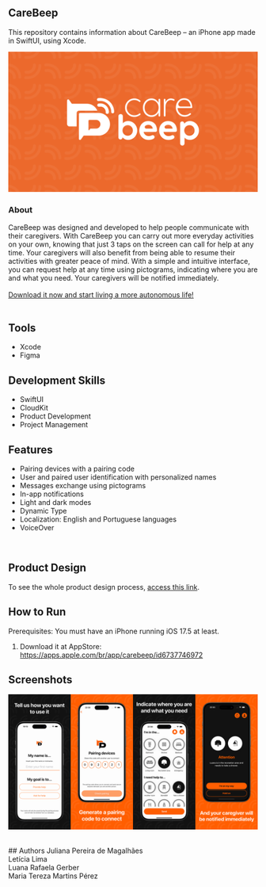 ## CareBeep
This repository contains information about CareBeep – an iPhone app made in SwiftUI, using Xcode.<br>

<p align="center">
<img alt="Project Image 1" width="550" src="https://github.com/luanagerber/carebeep/blob/main/carebeep1.png"></p>

### About
CareBeep was designed and developed to help people communicate with their caregivers. 
With CareBeep you can carry out more everyday activities on your own, knowing that just 3 taps on the screen can call for help at any time. Your caregivers will also benefit from being able to resume their activities with greater peace of mind. With a simple and intuitive interface, you can request help at any time using pictograms, indicating where you are and what you need. Your caregivers will be notified immediately.<br>
<br>
<a href="https://apps.apple.com/br/app/carebeep/id6737746972">Download it now and start living a more autonomous life!</a><br>
<br>

## Tools
- Xcode
- Figma

## Development Skills
- SwiftUI
- CloudKit
- Product Development
- Project Management

## Features
- Pairing devices with a pairing code
- User and paired user identification with personalized names
- Messages exchange using pictograms
- In-app notifications
- Light and dark modes
- Dynamic Type
- Localization: English and Portuguese languages
- VoiceOver
<br>

## Product Design
To see the whole product design process, <a href="https://github.com/luanagerber/carebeep/blob/main/CareBeepProductDesign.pdf">access this link</a>.
<br>

## How to Run
Prerequisites: You must have an iPhone running iOS 17.5 at least.<br>
1. Download it at AppStore: https://apps.apple.com/br/app/carebeep/id6737746972

## Screenshots
<p align="center">
<img alt="Project Image 2" width="950" src="https://github.com/luanagerber/carebeep/blob/main/carebeep2.png"></p>
<br>
## Authors
Juliana Pereira de Magalhães<br>
Letícia Lima<br>
Luana Rafaela Gerber<br>
Maria Tereza Martins Pérez<br>
